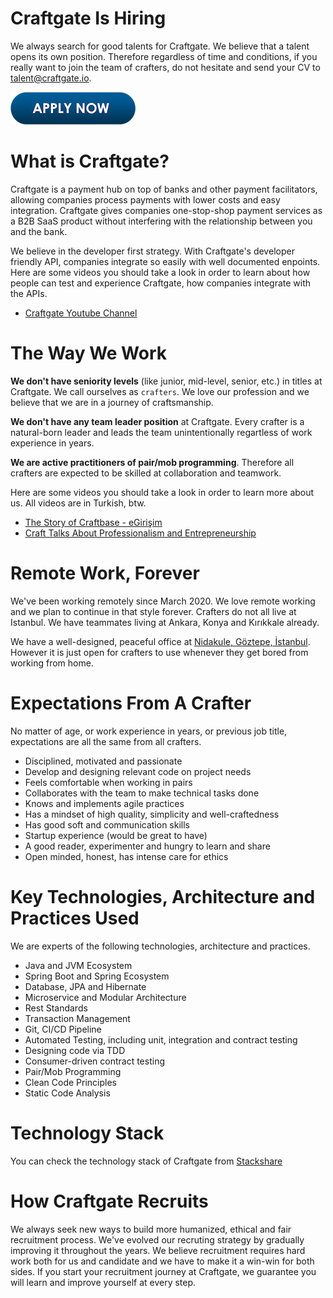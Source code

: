 # Craftgate Is Hiring

We always search for good talents for Craftgate. We believe that a talent opens its own position. Therefore regardless of time and conditions, if you really want to join the team of crafters, do not hesitate and send your CV to [talent@craftgate.io](mailto:talent@craftgate.io).

[![Apply Now](images/apply-now.png)](mailto:talent@craftgate.io)

# What is Craftgate?

Craftgate is a payment hub on top of banks and other payment facilitators, allowing companies process payments with lower costs and easy integration. Craftgate gives companies one-stop-shop payment services as a B2B SaaS product without interfering with the relationship between you and the bank. 

We believe in the developer first strategy. With Craftgate's developer friendly API, companies integrate so easily with well documented enpoints. Here are some videos you should take a look in order to learn about how people can test and experience Craftgate, how companies integrate with the APIs.
* [Craftgate Youtube Channel](https://www.youtube.com/channel/UCFKC5OeRhqumyXBMtJHcxJQ)

# The Way We Work

**We don't have seniority levels** (like junior, mid-level, senior, etc.) in titles at Craftgate. We call ourselves as `crafters`. We love our profession and we believe that we are in a journey of craftsmanship. 

**We don't have any team leader position** at Craftgate. Every crafter is a natural-born leader and leads the team unintentionally regartless of work experience in years. 

**We are active practitioners of pair/mob programming**. Therefore all crafters are expected to be skilled at collaboration and teamwork. 

Here are some videos you should take a look in order to learn more about us. All videos are in Turkish, btw.
* [The Story of Craftbase - eGirişim](https://www.youtube.com/watch?v=jXvuTSZ87rQ)
* [Craft Talks About Professionalism and Entrepreneurship](https://www.youtube.com/watch?v=pNlycwlsJAU&list=PLbC9BftmN4uI9aK_m4MpVGOGSrUl_xNR8)

# Remote Work, Forever

We've been working remotely since March 2020. We love remote working and we plan to continue in that style forever. Crafters do not all live at Istanbul. We have teammates living at Ankara, Konya and Kırıkkale already.

We have a well-designed, peaceful office at [Nidakule, Göztepe, İstanbul](https://goo.gl/maps/dZExPrREB9pDtbWPA). However it is just open for crafters to use whenever they get bored from working from home.

# Expectations From A Crafter

No matter of age, or work experience in years, or previous job title, expectations are all the same from all crafters.

* Disciplined, motivated and passionate
* Develop and designing relevant code on project needs
* Feels comfortable when working in pairs 
* Collaborates with the team to make technical tasks done
* Knows and implements agile practices
* Has a mindset of high quality, simplicity and well-craftedness
* Has good soft and communication skills
* Startup experience (would be great to have)
* A good reader, experimenter and hungry to learn and share
* Open minded, honest, has intense care for ethics

# Key Technologies, Architecture and Practices Used

We are experts of the following technologies, architecture and practices. 

* Java and JVM Ecosystem
* Spring Boot and Spring Ecosystem
* Database, JPA and Hibernate
* Microservice and Modular Architecture
* Rest Standards
* Transaction Management
* Git, CI/CD Pipeline
* Automated Testing, including unit, integration and contract testing
* Designing code via TDD
* Consumer-driven contract testing
* Pair/Mob Programming
* Clean Code Principles
* Static Code Analysis

# Technology Stack

You can check the technology stack of Craftgate from [Stackshare](https://stackshare.io/craftgate/craftgate)

# How Craftgate Recruits

We always seek new ways to build more humanized, ethical and fair recruitment process. We've evolved our recruting strategy by gradually improving it throughout the years. We believe recruitment requires hard work both for us and candidate and we have to make it a win-win for both sides. If you start your recruitment journey at Craftgate, we guarantee you will learn and improve yourself at every step. 
